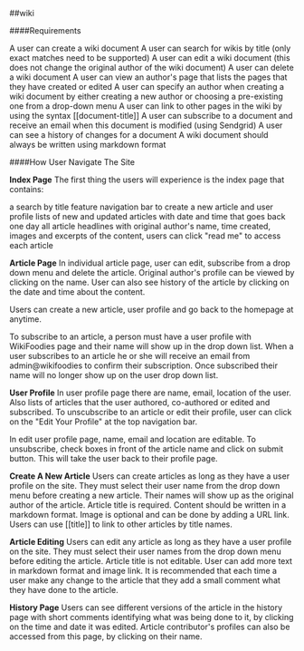 ##wiki

####Requirements

A user can create a wiki document
A user can search for wikis by title (only exact matches need to be supported)
A user can edit a wiki document (this does not change the original author of the wiki document)
A user can delete a wiki document
A user can view an author's page that lists the pages that they have created or edited
A user can specify an author when creating a wiki document by either creating a new author or choosing a pre-existing one from a drop-down menu
A user can link to other pages in the wiki by using the syntax [[document-title]]
A user can subscribe to a document and receive an email when this document is modified (using Sendgrid)
A user can see a history of changes for a document
A wiki document should always be written using markdown format

####How User Navigate The Site

**Index Page**
The first thing the users will experience is the index page that contains:

   a search by title feature
   navigation bar to create a new article and user profile
   lists of new and updated articles with date and time that goes back one day
   all article headlines with original author's name, time created, images and excerpts of the content, users can click "read me" to access each article

**Article Page**
In individual article page, user can edit, subscribe from a drop down menu and delete the article. Original author's profile can be viewed by clicking on the name. User can also see history of the article by clicking on the date and time about the content.

Users can create a new article, user profile and go back to the homepage at anytime.

To subscribe to an article, a person must have a user profile with WikiFoodies page and their name will show up in the drop down list.
When a user subscribes to an article he or she will receive an email from admin@wikifoodies to confirm their subscription.
Once subscribed their name will no longer show up on the user drop down list.

**User Profile**
In user profile page there are name, email, location of the user. Also lists of articles that the user authored, co-authored or edited and subscribed. 
To unscubscribe to an article or edit their profile, user can click on the "Edit Your Profile" at the top navigation bar.

In edit user profile page, name, email and location are editable. To unsubscribe, check boxes in front of the article name and click on submit button. This will take the user back to their profile page.

**Create A New Article**
Users can create articles as long as they have a user profile on the site. They must select their user name from the drop down menu before creating a new article. Their names will show up as the original author of the article.
Article title is required. Content should be written in a markdown format. Image is optional and can be done by adding a URL link. Users can use [[title]] to link to other articles by title names.

**Article Editing**
Users can edit any article as long as they have a user profile on the site. They must select their user names from the drop down menu before editing the article.
Article title is not editable. User can add more text in markdown format and image link. It is recommended that each time a user make any change to the article that they add a small comment what they have done to the article.

**History Page**
Users can see different versions of the article in the history page with short comments identifying what was being done to it, by clicking on the time and date it was edited. Article contributor's profiles can also be accessed from this page, by clicking on their name.




